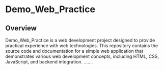 # Demo_Web_Practice

## Overview

Demo_Web_Practice is a web development project designed to provide practical experience with web technologies. This repository contains the source code and documentation for a simple web application that demonstrates various web development concepts, including HTML, CSS, JavaScript, and backend integration.
.......
